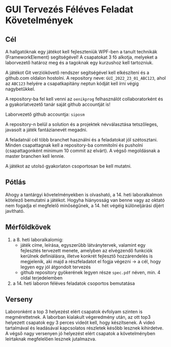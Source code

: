 # GUI Tervezés Féléves Feladat Követelmények

## Cél

A hallgatóknak egy játékot kell fejleszteniük WPF-ben a tanult technikák (FrameworkElement) segítségével! A csapatokat 3 fő alkotja, melyeket a laborvezető határoz meg és a tagoknak egy kurzushoz kell tartozniuk.

A játékot Git verziókövető rendszer segítségével kell elkészíteni és a github.com oldalon hostolni. A repository neve: `GUI_2022_23_01_ABC123`, ahol az `ABC123` helyére a csapatkapitány neptun kódját kell írni végig nagybetűkkel.

A repository-ba fel kell venni az `oenikprog` felhasználót collaboratorként és a gyakorlatvezető tanár saját github accountját is!

Laborvezető github accountja: `siposm`

A repository-n belül a solution és a projektek névválasztása tetszőleges, javasolt a játék fantázianevét megadni.

A feladatnál cél több branchet használni és a feladatokat jól szétosztani. Minden csapattagnak kell a repository-ba commitolni és pusholni (csapattagonként minimum 10 commit az elvárt). A végső megoldásnak a master branchen kell lennie.

A játékot az utolsó gyakorlaton csoportosan be kell mutatni.

## Pótlás

Ahogy a tantárgyi követelményekben is olvasható, a 14. heti laboralkalmon kötelező bemutatni a játékot. Hogyha hiányosság van benne vagy az oktató nem fogadja el megfelelő minőségűnek, a 14. hét végéig különeljárási díjért javítható.

## Mérföldkövek

1. a 8. heti laboralkalomig:
    - játék címe, leírása, egyszerűbb látványtervek, valamint egy fejlesztés tervezett menete, amelyben az elvégzendő funkciók kerülnek definiálásra, illetve konkrét fejlesztő hozzárendelés is megjelenik, aki majd a részfeladatot el fogja végezni → a cél, hogy legyen egy jól átgondolt tervezés
    - github repository gyökerének legyen része `spec.pdf` néven, min. 4 oldal terjedelemben
2. a 14. heti laboron féléves feladatok csoportos bemutatása

## Verseny

Laboronként a top 3 helyezést elért csapatok évfolyam szinten is megmérettetnek. A laborban kialakult végeredmény után, az ott top3 helyezett csapatok egy 3 perces videót kell, hogy készítsenek. A videó tartalmával és leadásával kapcsolatos részletek később lesznek kihirdetve. A végső nagy versenyen jó helyezést elért csapatok a követelményben leírtaknak megfelelően lesznek jutalmazva.